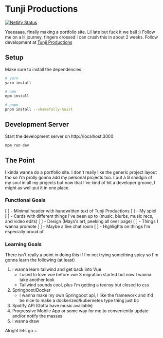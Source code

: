 # Tunji Productions

[![Netlify Status](https://api.netlify.com/api/v1/badges/75c5c3e8-bfb9-4579-a019-bebe485f0329/deploy-status)](https://app.netlify.com/sites/tunjiprod/deploys)

Yeeeaaaa, finally making a portfolio site. Lil late but fuck it we ball :)
Follow me on a lil journey, fingers crossed I can crush this in about 2 weeks.
Follow development at [Tunji Productions](https://www.tunjiproductions.com)

## Setup

Make sure to install the dependencies:

```bash
# yarn
yarn install

# npm
npm install

# pnpm
pnpm install --shamefully-hoist
```

## Development Server

Start the development server on http://localhost:3000

```bash
npm run dev
```

## The Point

I kinda wanna do a portfolio site. I don't really like the generic project layout tho so I'm prolly gonna add my personal projects too. I put a lil smidgin of my soul in all my projects but now that I've kind of hit a developer groove, I might as well put it in one place.

### Functional Goals

[ ] - Minimal header with handwritten text of Tunji Productions
[ ] - My spiel
[ ] - Cards with different things I've been up to (music, blurbs, music recs, and video edits)
[ ] - Design (Maya's art, peeking all over page)
[ ] - Things I wanna promote
[ ] - Maybe a live chat room
[ ] - Highlights on things I'm especially proud of

### Learning Goals

There isn't really a point in doing this if I'm not trying something spicy so I'm gonna learn the following (at least)

1. I wanna learn tailwind and get back into Vue
   - I used to love vue before vue 3 migration started but now I wanna take another look
   - Tailwind sounds cool, plus I'm getting a teensy but closed to css
2. Springboot/Docker
   - I wanna make my own Springboot api, I like the framework and it'd be nice to make a dockerized/kubernetes type thing just bc
3. Spotify API (Gotta have music available)
4. Progressive Mobile App or some way for me to conveniently update and/or notify the masses
5. I wanna draw

Alright lets go ~
